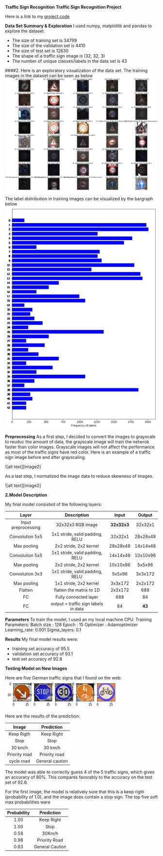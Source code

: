**Traffic Sign Recognition** 
**Traffic Sign Recognition Project**


Here is a link to my [project code](https://github.com/sanketgujar/CarND-Traffic-Sign-Classifier-Project/blob/master/Traffic_Sign_Classifier.ipynb)

**Data Set Summary & Exploration**
I used numpy, matplotlib and pandas to explore the dataset.
* The size of training set is 34799
* The size of the validation set is 4410
* The size of test set is 12630
* The shape of a traffic sign image is (32, 32, 3)
* The number of unique classes/labels in the data set is 43

####2. Here is an exploratory visualization of the data set.
The training images in the dataset can be seen as below
![alt text](img/data_test_images.png)

The label distribution in training images can be visualized by the bargraph below
![alt text](img/bargraph.png)


**Preprocessing**
As a first step, I decided to convert the images to grayscale to reuduc the amount of data, the grayscale image will train the netwrok faster than color images. Grayscale images will not affect the performance as most of the traffic signs have red color. 
Here is an example of a traffic sign image before and after grayscaling.

![alt text][image2]

As a last step, I normalized the image data to reduce skewness of images.

![alt text][image2]



**2.Model Description**

My final model consisted of the following layers:


| Layer         		|     Description	        					| Input |Output| 
|:---------------------:|:---------------------------------------------:| :----:|:-----:|
| Input preprocessing   | 32x32x3 RGB image 	                           |**32x32x3**|32x32x1|
| Convolution 5x5     	 | 1x1 stride, valid padding, RELU            	  |32x32x1|28x28x48|
| Max pooling			        | 2x2 stride, 2x2 kernel						                  |28x28x48|14x14x48|
| Convolution 5x5 	     | 1x1 stride, valid padding, RELU            	  |14x14x48|10x10x96|
| Max pooling			        | 2x2 stride, 2x2 kernel	   					               |10x10x96|5x5x96|
| Convolution 3x3 		    | 1x1 stride, valid padding, RELU               |5x5x96|3x3x172|
| Max pooling			        | 1x1 stride, 2x2 kernel        				            |3x3x172|2x2x172|
| Flatten				           | flatten the matrix to 1D   					              |2x2x172| 688|
| FC                    | Fully connected layer                			      |688|84|
| FC                    | output = traffic sign labels in data        	 |84|**43**|


**Parameters**
To train the model, I used an my local machine CPU.
Training Parameters:
Batch size : 128
Epoch      : 15
Optimizer  : Adamoptimizer
Learning_rate: 0.001
Sigma_layers: 0.1

**Results**
My final model results were:
* training set accuracy of 95.5
* validation set accuracy of 93.1 
* test set accuracy of 92.8

**Testing Model on New Images**

Here are five German traffic signs that I found on the web:
![alt text](img/new_one.png)

Here are the results of the prediction:

| Image			        |     Prediction	        					| 
|:---------------------:|:---------------------------------------------:| 
| Keep Rigth      		| Keep Right   									| 
| Stop     			| Stop 										|
| 30 km/h 					| 30 km/h											|
| Priority road	      		| Priority road					 				|
| cycle road			| General caution      							|


The model was able to correctly guess 4 of the 5 traffic signs, which gives an accuracy of 80%. This compares favorably to the accuracy on the test set of 92.6.

For the first image, the model is relatively sure that this is a keep rigth (probability of 1.0), and the image does contain a stop sign. The top five soft max probabilities were

| Probability         	|     Prediction	        					| 
|:---------------------:|:---------------------------------------------:| 
| 1.00         			| Keep Right  									| 
| 1.00     				| Stop 										|
| 0.58					| 30Km/h											|
| 0.98	      			| Priority Road					 				|
| 0.83				    | General Caution     							|

